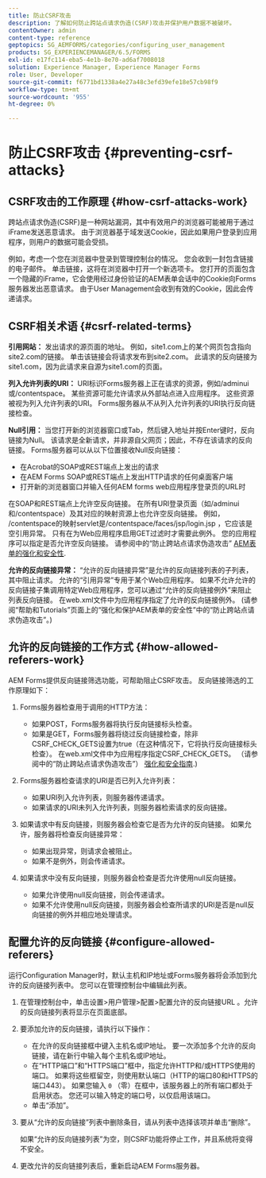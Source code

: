 ```yaml
---
title: 防止CSRF攻击
description: 了解如何防止跨站点请求伪造(CSRF)攻击并保护用户数据不被破坏。
contentOwner: admin
content-type: reference
geptopics: SG_AEMFORMS/categories/configuring_user_management
products: SG_EXPERIENCEMANAGER/6.5/FORMS
exl-id: e17fc114-eba5-4e1b-8e70-ad6af7008018
solution: Experience Manager, Experience Manager Forms
role: User, Developer
source-git-commit: f6771bd1338a4e27a48c3efd39efe18e57cb98f9
workflow-type: tm+mt
source-wordcount: '955'
ht-degree: 0%

---
```


# 防止CSRF攻击 {#preventing-csrf-attacks}

## CSRF攻击的工作原理 {#how-csrf-attacks-work}

跨站点请求伪造(CSRF)是一种网站漏洞，其中有效用户的浏览器可能被用于通过iFrame发送恶意请求。 由于浏览器基于域发送Cookie，因此如果用户登录到应用程序，则用户的数据可能会受损。

例如，考虑一个您在浏览器中登录到管理控制台的情况。 您会收到一封包含链接的电子邮件。 单击链接，这将在浏览器中打开一个新选项卡。 您打开的页面包含一个隐藏的iFrame，它会使用经过身份验证的AEM表单会话中的Cookie向Forms服务器发出恶意请求。 由于User Management会收到有效的Cookie，因此会传递请求。

## CSRF相关术语 {#csrf-related-terms}

**引用网站：** 发出请求的源页面的地址。 例如，site1.com上的某个网页包含指向site2.com的链接。 单击该链接会将请求发布到site2.com。 此请求的反向链接为site1.com，因为此请求来自源为site1.com的页面。

**列入允许列表的URI：** URI标识Forms服务器上正在请求的资源，例如/adminui或/contentspace。 某些资源可能允许请求从外部站点进入应用程序。 这些资源被视为列入允许列表的URI。 Forms服务器从不从列入允许列表的URI执行反向链接检查。

**Null引用：** 当您打开新的浏览器窗口或Tab，然后键入地址并按Enter键时，反向链接为Null。 该请求是全新请求，并非源自父网页；因此，不存在该请求的反向链接。 Forms服务器可以从以下位置接收Null反向链接：

* 在Acrobat的SOAP或REST端点上发出的请求
* 在AEM Forms SOAP或REST端点上发出HTTP请求的任何桌面客户端
* 打开新的浏览器窗口并输入任何AEM forms web应用程序登录页的URL时

在SOAP和REST端点上允许空反向链接。 在所有URI登录页面（如/adminui和/contentspace）及其对应的映射资源上也允许空反向链接。 例如， /contentspace的映射servlet是/contentspace/faces/jsp/login.jsp ，它应该是空引用异常。 只有在为Web应用程序启用GET过滤时才需要此例外。 您的应用程序可以指定是否允许空反向链接。 请参阅中的“防止跨站点请求伪造攻击” [AEM表单的强化和安全性](https://help.adobe.com/en_US/livecycle/11.0/HardeningSecurity/index.html).

**允许的反向链接异常：** “允许的反向链接异常”是允许的反向链接列表的子列表，其中阻止请求。 允许的“引用异常”专用于某个Web应用程序。 如果不允许允许的反向链接子集调用特定Web应用程序，您可以通过“允许的反向链接例外”来阻止列表反向链接。 在web.xml文件中为应用程序指定了允许的反向链接例外。 (请参阅“帮助和Tutorials”页面上的“强化和保护AEM表单的安全性”中的“防止跨站点请求伪造攻击”。)

## 允许的反向链接的工作方式 {#how-allowed-referers-work}

AEM Forms提供反向链接筛选功能，可帮助阻止CSRF攻击。 反向链接筛选的工作原理如下：

1. Forms服务器检查用于调用的HTTP方法：

   * 如果POST，Forms服务器将执行反向链接标头检查。
   * 如果是GET，Forms服务器将绕过反向链接检查，除非CSRF_CHECK_GETS设置为true（在这种情况下，它将执行反向链接标头检查）。 在web.xml文件中为应用程序指定CSRF_CHECK_GETS。 （请参阅中的“防止跨站点请求伪造攻击”） [强化和安全指南](https://help.adobe.com/en_US/livecycle/11.0/HardeningSecurity/index.html).)

1. Forms服务器检查请求的URI是否已列入允许列表：

   * 如果URI列入允许列表，则服务器传递请求。
   * 如果请求的URI未列入允许列表，则服务器检索请求的反向链接。

1. 如果请求中有反向链接，则服务器会检查它是否为允许的反向链接。 如果允许，服务器将检查反向链接异常：

   * 如果出现异常，则请求会被阻止。
   * 如果不是例外，则会传递请求。

1. 如果请求中没有反向链接，则服务器会检查是否允许使用null反向链接。

   * 如果允许使用null反向链接，则会传递请求。
   * 如果不允许使用null反向链接，则服务器会检查所请求的URI是否是null反向链接的例外并相应地处理请求。

## 配置允许的反向链接 {#configure-allowed-referers}

运行Configuration Manager时，默认主机和IP地址或Forms服务器将会添加到允许的反向链接列表中。 您可以在管理控制台中编辑此列表。

1. 在管理控制台中，单击设置>用户管理>配置>配置允许的反向链接URL 。允许的反向链接列表将显示在页面底部。
1. 要添加允许的反向链接，请执行以下操作：

   * 在允许的反向链接框中键入主机名或IP地址。 要一次添加多个允许的反向链接，请在新行中输入每个主机名或IP地址。
   * 在“HTTP端口”和“HTTPS端口”框中，指定允许HTTP和/或HTTPS使用的端口。 如果将这些框留空，则使用默认端口（HTTP的端口80和HTTPS的端口443）。 如果您输入 `0` （零）在框中，该服务器上的所有端口都处于启用状态。 您还可以输入特定的端口号，以仅启用该端口。
   * 单击“添加”。

1. 要从“允许的反向链接”列表中删除条目，请从列表中选择该项并单击“删除”。

   如果“允许的反向链接列表”为空，则CSRF功能将停止工作，并且系统将变得不安全。

1. 更改允许的反向链接列表后，重新启动AEM Forms服务器。
